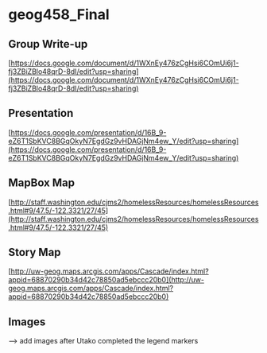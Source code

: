 # geog458_Final    


## Group Write-up 
[https://docs.google.com/document/d/1WXnEy476zCgHsi6COmUi6j1-fj3ZBiZBlo48qrD-8dI/edit?usp=sharing](https://docs.google.com/document/d/1WXnEy476zCgHsi6COmUi6j1-fj3ZBiZBlo48qrD-8dI/edit?usp=sharing)    


## Presentation
[https://docs.google.com/presentation/d/16B_9-eZ6T1SbKVC8BGqOkyN7EgdGz9vHDAGjNm4ew_Y/edit?usp=sharing](https://docs.google.com/presentation/d/16B_9-eZ6T1SbKVC8BGqOkyN7EgdGz9vHDAGjNm4ew_Y/edit?usp=sharing)   
 

## MapBox Map
[http://staff.washington.edu/cjms2/homelessResources/homelessResources.html#9/47.5/-122.3321/27/45](http://staff.washington.edu/cjms2/homelessResources/homelessResources.html#9/47.5/-122.3321/27/45)   


## Story Map
[http://uw-geog.maps.arcgis.com/apps/Cascade/index.html?appid=68870290b34d42c78850ad5ebccc20b0](http://uw-geog.maps.arcgis.com/apps/Cascade/index.html?appid=68870290b34d42c78850ad5ebccc20b0)    


## Images 
--> add images after Utako completed the legend markers 
